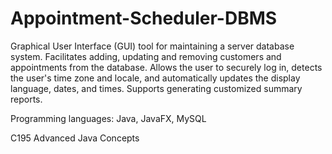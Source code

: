 # Appointment-Scheduler-DBMS

Graphical User Interface (GUI) tool for maintaining a server database system. Facilitates adding, updating and removing customers and appointments from the database. Allows the user to securely log in, detects the user's time zone and locale, and automatically updates the display language, dates, and times. Supports generating customized summary reports.

Programming languages: Java, JavaFX, MySQL

C195 Advanced Java Concepts 
